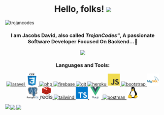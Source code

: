 <!--### Hi there 👋 -->
<h1 align="center"> Hello, folks! <img src="https://raw.githubusercontent.com/MartinHeinz/MartinHeinz/master/wave.gif" width="40px"></h1>
<p align="left"> <img src="https://komarev.com/ghpvc/?username=trojan782&label=Profile%20views&color=0e75b6&style=flat" alt="trojancodes" /> </p>
<h3 align="center">I am Jacobs David, also called <i>TrojanCodes"</i>, A passionate Software Developer Focused On Backend...🚀</h3>
<!-- **trojan782/trojan782** is a ✨ _special_ ✨ repository because its `README.md` (this file) appears on your GitHub profile. -->
<!--
Here are some ideas to get you started:

- 🔭 I’m currently working on ...
- 🌱 I’m currently learning ...
- 👯 I’m looking to collaborate on ...
- 🤔 I’m looking for help with ...
- 💬 Ask me about ...
- 📫 How to reach me: ...
- ⚡ Fun fact: ...
-->
<!-- - 😄 Pronouns: He/Him  -->
<!-- <img align="center" src="https://github-readme-stats.vercel.app/api/top-langs/?username=trojan782&theme=default" />
<hr>

[![willianrod's wakatime stats](https://github-readme-stats.vercel.app/api/wakatime?username=trojancodes)](https://github.com/anuraghazra/github-readme-stats)

<hr>

![Anurag's GitHub stats](https://github-readme-stats.vercel.app/api?username=trojan782&theme=dark&show_icons=true) -->
<!-- [![trophy](https://github-profile-trophy.vercel.app/?username=trojan782)](https://github.com/trojan782) -->
<!-- <p align ="center"><img align="center" src="https://github.com/anuraghazra/github-readme-stats"></p> -->
<p align="center"><img align="center" src="https://github-profile-trophy.vercel.app/?username=trojan782" /></p>
</a>
<h3 align="center">Languages and Tools:</h3>
<p align="center"> <a href="https://www.laravel.com" target="_blank"> <img src="https://github.com/laravel/art/blob/master/laravel-logo.png" alt="laravel" width="40" height="40"/> </a> <a href="https://www.w3schools.com/css/" target="_blank"> <img src="https://raw.githubusercontent.com/devicons/devicon/master/icons/css3/css3-original-wordmark.svg" alt="css3" width="40" height="40"/> </a> <a href="https://www.php.com/" target="_blank"> <img src="https://github.com/panique/php-logo/blob/master/php-logo.png" alt="php" width="40" height="40"/> <a href="https://firebase.google.com/" target="_blank"> <img src="https://www.vectorlogo.zone/logos/firebase/firebase-icon.svg" alt="firebase" width="40" height="40"/> </a> <a href="https://git-scm.com/" target="_blank"> <img src="https://www.vectorlogo.zone/logos/git-scm/git-scm-icon.svg" alt="git" width="40" height="40"/> </a> <a href="https://heroku.com" target="_blank"> <img src="https://www.vectorlogo.zone/logos/heroku/heroku-icon.svg" alt="heroku" width="40" height="40"/> </a> <a href="https://developer.mozilla.org/en-US/docs/Web/JavaScript" target="_blank"> <img src="https://raw.githubusercontent.com/devicons/devicon/master/icons/javascript/javascript-original.svg" alt="javascript" width="40" height="40"/> </a> <a href="https://materializecss.com/" target="_blank"> <img src="https://camo.githubusercontent.com/84746920d1a9906680c387b3cc8753ee842e996fc8915abd295011e15b594b74/68747470733a2f2f676574626f6f7473747261702e636f6d2f646f63732f352e312f6173736574732f6272616e642f626f6f7473747261702d6c6f676f2d736861646f772e706e67" alt="bootstrap" width="40" height="40"/> </a> <a href="https://www.mysql.com/" target="_blank"> <img src="https://raw.githubusercontent.com/devicons/devicon/master/icons/mysql/mysql-original-wordmark.svg" alt="mysql" width="40" height="40"/> </a> <a href="https://www.postgresql.org" target="_blank"> <img src="https://raw.githubusercontent.com/devicons/devicon/master/icons/postgresql/postgresql-original-wordmark.svg" alt="postgresql" width="40" height="40"/> </a> <a href="https://redis.io" target="_blank"> <img src="https://raw.githubusercontent.com/devicons/devicon/master/icons/redis/redis-original-wordmark.svg" alt="redis" width="40" height="40"/> </a> <a href="https://tailwindcss.com/" target="_blank"> <img src="https://www.vectorlogo.zone/logos/tailwindcss/tailwindcss-icon.svg" alt="tailwind" width="40" height="40"/> </a> <a href="https://www.typescriptlang.org/" target="_blank"> <img src="https://raw.githubusercontent.com/devicons/devicon/master/icons/typescript/typescript-original.svg" alt="typescript" width="40" height="40"/> </a> <a href="https://vuejs.org/" target="_blank"> <img src="https://raw.githubusercontent.com/devicons/devicon/master/icons/vuejs/vuejs-original-wordmark.svg" alt="vuejs" width="40" height="40"/> </a> <a href="https://postman.com" target="_blank"> <img src="https://www.vectorlogo.zone/logos/getpostman/getpostman-icon.svg" alt="postman" width="40" height="40"/> <a href="https://www.linux.org/" target="_blank"> <img src="https://raw.githubusercontent.com/devicons/devicon/master/icons/linux/linux-original.svg" alt="linux" width="40" height="40"/> </a></p>
<!-- **🎉 Stats** -->

<!-- <a align="center">![GitHub streak stats](https://github-readme-streak-stats.herokuapp.com/?user=trojan782)</a> -->


<a href="https://github.com/anuraghazra/github-readme-stats">
<img align="left" src="https://github-readme-stats.vercel.app/api?username=trojan782&count_private=true&show_icons=true&theme=default" />
</a>
<a href="https://github.com/anuraghazra/convoychat">
<img align="center" src="https://github-readme-stats.vercel.app/api/top-langs/?username=trojan782&layout=compact&theme=default" />
</a>
<!--   <hr> -->
<a href="">
  <img align="center" src="https://github-readme-streak-stats.herokuapp.com/?user=trojan782"/>
 </a>
<!--   <a href=""> -->
<!--   <img align ="right" src="https://github-readme-stats.vercel.app/api/wakatime?username=trojancodes" alt="Jokes Card" /> -->
    
<!-- [![willianrod's wakatime stats](https://github-readme-stats.vercel.app/api/wakatime?username=trojancodes)](https://github.com/anuraghazra/github-readme-stats) -->
